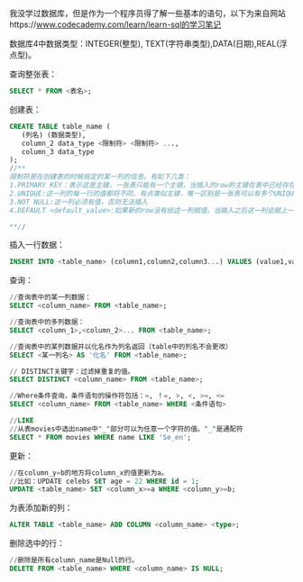 我没学过数据库，但是作为一个程序员得了解一些基本的语句，以下为来自网站https://www.codecademy.com/learn/learn-sql的学习笔记

数据库4中数据类型：INTEGER(整型), TEXT(字符串类型),DATA(日期),REAL(浮点型)。


查询整张表：
``` sql
SELECT * FROM <表名>;
```

创建表：
``` sql
CREATE TABLE table_name (
   (列名) (数据类型), 
   column_2 data_type <限制符> <限制符> ..., 
   column_3 data_type
);
//**
限制符是在创建表的时候规定的某一列的信息。有如下几类：
1.PRIMARY KEY：表示这是主键，一张表只能有一个主键，当插入的row的主键在表中已经存在时，将无法将这条数据插入。
2.UNIQUE:这一列的每一行的值都将不同，有点类似主键，唯一区别是一张表可以有多个UNIQUE列。
3.NOT NULL:这一列必须有值，否则无法插入
4.DEFAULT <default_value>:如果新的row没有给这一列赋值，当插入之后这一列会赋上一个默认值<defalut_value>。

**//
```

插入一行数据：
``` sql
INSERT INTO <table_name> (column1,column2,column3...) VALUES (value1,value2,value3...);
```

查询：
``` sql
//查询表中的某一列数据：
SELECT <column_name> FROM <table_name>;

//查询表中的多列数据：
SELECT <column_1>,<column_2>... FROM <table_name>;

//查询表中的某列数据并以化名作为列名返回（table中的列名不会更改）
SELECT <某一列名> AS '化名' FROM <table_name>;

// DISTINCT关键字：过滤掉重复的值。
SELECT DISTINCT <column_name> FROM <table_name>;

//Where条件查询，条件语句的操作符包括：=, ！=, >, <, >=, <=
SELECT <column_name> FROM <table_name> WHERE <条件语句>

//LIKE
//从表movies中选出name中"_"部分可以为任意一个字符的值。"_"是通配符
SELECT * FROM movies WHERE name LIKE 'Se_en';
```

更新：
``` sql
//在column_y=b的地方将column_x的值更新为a。
//比如：UPDATE celebs SET age = 22 WHERE id = 1;
UPDATE <table_name> SET <column_x>=a WHERE <column_y>=b;
```

为表添加新的列：
``` sql
ALTER TABLE <table_name> ADD COLUMN <column_name> <type>;
```

删除选中的行：
``` sql
//删除是所有column_name是Null的行。
DELETE FROM <table_name> WHERE <column_name> IS NULL;
```
